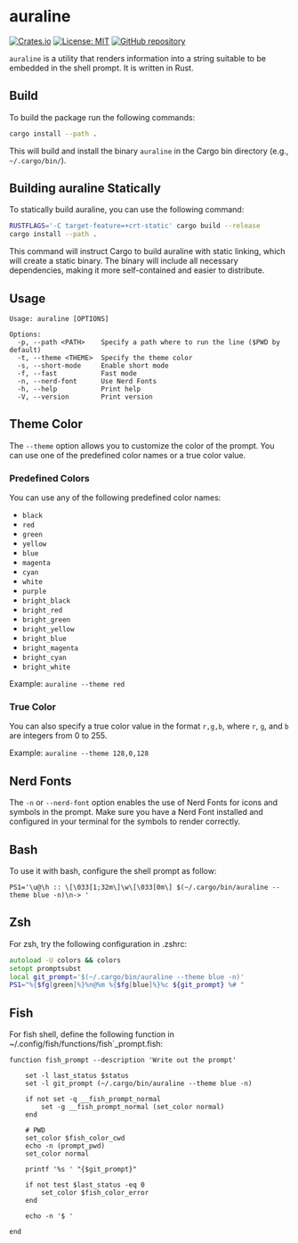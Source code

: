 auraline
========
[![Crates.io](https://img.shields.io/crates/v/auraline.svg)](https://crates.io/crates/auraline)
[![License: MIT](https://img.shields.io/badge/License-MIT-yellow.svg)](https://opensource.org/licenses/MIT)
[![GitHub repository](https://img.shields.io/badge/github-repo-blue.svg)](https://github.com/awgn/auraline)

`auraline` is a utility that renders information into a string suitable to be embedded
in the shell prompt. It is written in Rust.

Build
-----

To build the package run the following commands:

```bash
cargo install --path .
```

This will build and install the binary `auraline` in the Cargo bin directory (e.g., `~/.cargo/bin/`).

Building auraline Statically
-----------------------------

To statically build auraline, you can use the following command:

```bash
RUSTFLAGS='-C target-feature=+crt-static' cargo build --release
cargo install --path .
```

This command will instruct Cargo to build auraline with static linking, which will create a static binary.
The binary will include all necessary dependencies, making it more self-contained and easier to distribute.

Usage
-----

```text
Usage: auraline [OPTIONS]

Options:
  -p, --path <PATH>    Specify a path where to run the line ($PWD by default)
  -t, --theme <THEME>  Specify the theme color
  -s, --short-mode     Enable short mode
  -f, --fast           Fast mode
  -n, --nerd-font      Use Nerd Fonts
  -h, --help           Print help
  -V, --version        Print version
```

Theme Color
-----------

The `--theme` option allows you to customize the color of the prompt. You can use one of the predefined color names or a true color value.

### Predefined Colors

You can use any of the following predefined color names:

- `black`
- `red`
- `green`
- `yellow`
- `blue`
- `magenta`
- `cyan`
- `white`
- `purple`
- `bright_black`
- `bright_red`
- `bright_green`
- `bright_yellow`
- `bright_blue`
- `bright_magenta`
- `bright_cyan`
- `bright_white`

Example:
`auraline --theme red`

### True Color

You can also specify a true color value in the format `r,g,b`, where `r`, `g`, and `b` are integers from 0 to 255.

Example:
`auraline --theme 128,0,128`

Nerd Fonts
----------

The `-n` or `--nerd-font` option enables the use of Nerd Fonts for icons and symbols in the prompt.
Make sure you have a Nerd Font installed and configured in your terminal for the symbols to render correctly.

Bash
----

To use it with bash, configure the shell prompt as follow:

`PS1='\u@\h :: \[\033[1;32m\]\w\[\033[0m\] $(~/.cargo/bin/auraline --theme blue -n)\n-> '`

Zsh
---

For zsh, try the following configuration in .zshrc:

```zsh
autoload -U colors && colors
setopt promptsubst
local git_prompt='$(~/.cargo/bin/auraline --theme blue -n)'
PS1="%{$fg[green]%}%n@%m %{$fg[blue]%}%c ${git_prompt} %# "
```

Fish
----

For fish shell, define the following function in
~/.config/fish/functions/fish`_prompt.fish:

```fish
function fish_prompt --description 'Write out the prompt'

    set -l last_status $status
    set -l git_prompt (~/.cargo/bin/auraline --theme blue -n)

    if not set -q __fish_prompt_normal
        set -g __fish_prompt_normal (set_color normal)
    end

    # PWD
    set_color $fish_color_cwd
    echo -n (prompt_pwd)
    set_color normal

    printf '%s ' "{$git_prompt}"

    if not test $last_status -eq 0
        set_color $fish_color_error
    end

    echo -n '$ '

end
```
